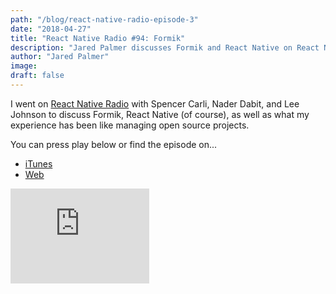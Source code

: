 ```yaml
---
path: "/blog/react-native-radio-episode-3"
date: "2018-04-27"
title: "React Native Radio #94: Formik"
description: "Jared Palmer discusses Formik and React Native on React Native Radio"
author: "Jared Palmer"
image: 
draft: false
---
```


I went on [React Native Radio] with Spencer Carli, Nader Dabit, and Lee Johnson to discuss Formik, React Native (of course), as well as what my experience has been like managing open source projects.

You can press play below or find the episode on...

- [iTunes](https://itunes.apple.com/us/podcast/react-round-up/id1364741140?mt=2)
- [Web](https://www.stitcher.com/podcast/ruby-rogues/react-native-radio?refid=stpr)

<iframe style="border: solid 1px #dedede;"  src="https://app.stitcher.com/splayer/f/89048/54275123" width="220" height="150" frameborder="0" scrolling="no"></iframe>

[react native radio]: https://twitter.com/ReactPodcast
